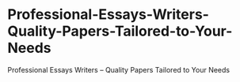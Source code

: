 # Professional-Essays-Writers-Quality-Papers-Tailored-to-Your-Needs
Professional Essays Writers – Quality Papers Tailored to Your Needs
